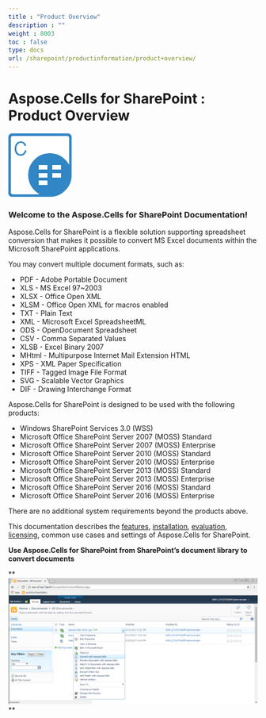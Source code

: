 ```yaml
---
title : "Product Overview" 
description : "" 
weight : 8003 
toc : false
type: docs
url: /sharepoint/productinformation/product+overview/
---
```


# Aspose.Cells for SharePoint : Product Overview


![image](6488065)

### Welcome to the Aspose.Cells for SharePoint Documentation!

Aspose.Cells for SharePoint is a flexible solution supporting spreadsheet conversion that makes it possible to convert MS Excel documents within the Microsoft SharePoint applications.

You may convert multiple document formats, such as:

*   PDF - Adobe Portable Document
*   XLS - MS Excel 97~2003
*   XLSX - Office Open XML
*   XLSM - Office Open XML for macros enabled
*   TXT - Plain Text
*   XML - Microsoft Excel SpreadsheetML
*   ODS - OpenDocument Spreadsheet
*   CSV - Comma Separated Values
*   XLSB - Excel Binary 2007
*   MHtml - Multipurpose Internet Mail Extension HTML
*   XPS - XML Paper Specification
*   TIFF - Tagged Image File Format
*   SVG - Scalable Vector Graphics
*   DIF - Drawing Interchange Format

Aspose.Cells for SharePoint is designed to be used with the following products:

*   Windows SharePoint Services 3.0 (WSS)
*   Microsoft Office SharePoint Server 2007 (MOSS) Standard
*   Microsoft Office SharePoint Server 2007 (MOSS) Enterprise
*   Microsoft Office SharePoint Server 2010 (MOSS) Standard
*   Microsoft Office SharePoint Server 2010 (MOSS) Enterprise
*   Microsoft Office SharePoint Server 2013 (MOSS) Standard
*   Microsoft Office SharePoint Server 2013 (MOSS) Enterprise
*   Microsoft Office SharePoint Server 2016 (MOSS) Standard
*   Microsoft Office SharePoint Server 2016 (MOSS) Enterprise

There are no additional system requirements beyond the products above.

This documentation describes the [features](https://docs2.aspose.com/cells/sharepoint/productinformation/features/), [installation](https://docs2.aspose.com/cells/sharepoint/productinformation/install/), [evaluation](https://docs2.aspose.com/cells/sharepoint/productinformation/evaluate+aspose.cells), [licensing](https://docs2.aspose.com/cells/sharepoint/productinformation/license/), common use cases and settings of Aspose.Cells for SharePoint.

**Use Aspose.Cells for SharePoint from SharePoint’s document library to convert documents**

**![image](48496647.png)  
**

